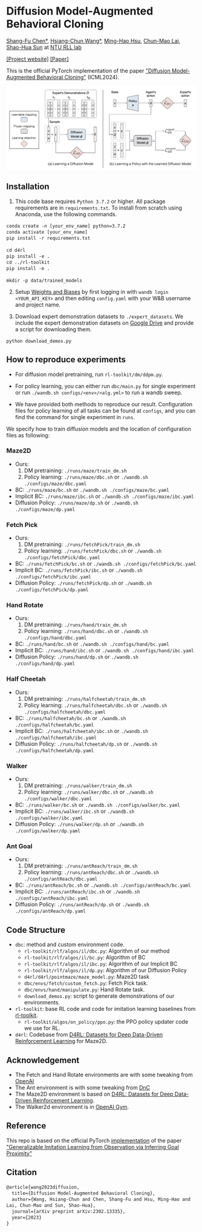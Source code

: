 # Diffusion Model-Augmented Behavioral Cloning

[Shang-Fu Chen\*](https://openreview.net/profile?id=~Shang-Fu_Chen2),
[Hsiang-Chun Wang\*](https://openreview.net/profile?id=~Hsiang-Chun_Wang1),
[Ming-Hao Hsu](https://qaz159qaz159.github.io/),
[Chun-Mao Lai](https://www.mecoli.net/),
[Shao-Hua Sun](https://shaohua0116.github.io) at [NTU RLL lab](https://nturll.xyz/about)

[[Project website]](https://nturobotlearninglab.github.io/dbc/) [[Paper]](https://arxiv.org/abs/2302.13335)

<!-- TODO: Update publication list -->
This is the official PyTorch implementation of the paper ["Diffusion Model-Augmented Behavioral Cloning"](https://nturobotlearninglab.github.io/dbc/) (ICML2024).

![image](docs/img/framework.jpeg)

## Installation

1. This code base requires `Python 3.7.2` or higher. All package requirements are in
   `requirements.txt`. To install from scratch using Anaconda, use the following
   commands.

```
conda create -n [your_env_name] python=3.7.2
conda activate [your_env_name]
pip install -r requirements.txt

cd d4rl
pip install -e .
cd ../rl-toolkit
pip install -e .

mkdir -p data/trained_models
```

2. Setup [Weights and Biases](https://wandb.ai/site) by first logging in with `wandb login <YOUR_API_KEY>` and then editing `config.yaml` with your W&B username and project name.

3. Download expert demonstration datasets to `./expert_datasets`. We include the expert demonstration datasets on [Google Drive](https://drive.google.com/drive/folders/15Ozv8SV41gdDviMZ67rZdF_RUiRr9Mi6?usp=sharing) and provide a script for downloading them.

```
python download_demos.py
```

## How to reproduce experiments
- For diffusion model pretraining, run `rl-toolkit/dm/ddpm.py`.
<!-- - For policy learning, run `dbc/main.py`, e.g., you can run the following command to run DBC on Maze environment: -->
- For policy learning, you can either run `dbc/main.py` for single experiment or run `./wandb.sh configs/<env>/<alg.yml>` to run a wandb sweep. 
<!-- `python dbc/main.py --seed 1 --prefix dbc --alg dbc --traj-load-path ./expert_datasets/maze2d_100.pt --ddpm-path [path-to-ddpm] --bc-num-epochs 2000 --coeff 5 --coeff-bc 1 --env-name maze2d-medium-v2 --eval-num-processes 1 --num-eval 100 --cuda True --num-render 3 --vid-fps 60 --lr 0.0001 --log-interval 200 --save-interval 20000 --eval-interval 2000 --hidden-dim 256 --depth 2 --clip-actions True --normalize-env False --bc-state-norm False --il-in-action-norm False --il-out-action-norm False` -->
- We have provided both methods to reproduce our result. Configuration files for policy learning of all tasks can be found at `configs`, and you can find the command for single experiment in `runs`.

We specify how to train diffusion models and the location of configuration files as following:

### Maze2D

- Ours:
    1. DM pretraining: `./runs/maze/train_dm.sh`
    2. Policy learning: `./runs/maze/dbc.sh` or `./wandb.sh ./configs/maze/dbc.yaml`
- BC: `./runs/maze/bc.sh` or `./wandb.sh ./configs/maze/bc.yaml`
- Implicit BC: `./runs/maze/ibc.sh` or `./wandb.sh ./configs/maze/ibc.yaml`
- Diffusion Policy: `./runs/maze/dp.sh` or `./wandb.sh ./configs/maze/dp.yaml`

### Fetch Pick

- Ours:
    1. DM pretraining: `./runs/fetchPick/train_dm.sh`
    2. Policy learning: `./runs/fetchPick/dbc.sh` or `./wandb.sh ./configs/fetchPick/dbc.yaml`
- BC: `./runs/fetchPick/bc.sh` or `./wandb.sh ./configs/fetchPick/bc.yaml`
- Implicit BC: `./runs/fetchPick/ibc.sh` or `./wandb.sh ./configs/fetchPick/ibc.yaml`
- Diffusion Policy: `./runs/fetchPick/dp.sh` or `./wandb.sh ./configs/fetchPick/dp.yaml`

### Hand Rotate

- Ours:
    1. DM pretraining: `./runs/hand/train_dm.sh`
    2. Policy learning: `./runs/hand/dbc.sh` or `./wandb.sh ./configs/hand/dbc.yaml`
- BC: `./runs/hand/bc.sh` or `./wandb.sh ./configs/hand/bc.yaml`
- Implicit BC: `./runs/hand/ibc.sh` or `./wandb.sh ./configs/hand/ibc.yaml`
- Diffusion Policy: `./runs/hand/dp.sh` or `./wandb.sh ./configs/hand/dp.yaml`

### Half Cheetah

- Ours:
    1. DM pretraining: `./runs/halfcheetah/train_dm.sh`
    2. Policy learning: `./runs/halfcheetah/dbc.sh` or `./wandb.sh ./configs/halfcheetah/dbc.yaml`
- BC: `./runs/halfcheetah/bc.sh` or `./wandb.sh ./configs/halfcheetah/bc.yaml`
- Implicit BC: `./runs/halfcheetah/ibc.sh` or `./wandb.sh ./configs/halfcheetah/ibc.yaml`
- Diffusion Policy: `./runs/halfcheetah/dp.sh` or `./wandb.sh ./configs/halfcheetah/dp.yaml`

### Walker

- Ours:
    1. DM pretraining: `./runs/walker/train_dm.sh`
    2. Policy learning: `./runs/walker/dbc.sh` or `./wandb.sh ./configs/walker/dbc.yaml`
- BC: `./runs/walker/bc.sh` or `./wandb.sh ./configs/walker/bc.yaml`
- Implicit BC: `./runs/walker/ibc.sh` or `./wandb.sh ./configs/walker/ibc.yaml`
- Diffusion Policy: `./runs/walker/dp.sh` or `./wandb.sh ./configs/walker/dp.yaml`

### Ant Goal

- Ours:
    1. DM pretraining: `./runs/antReach/train_dm.sh`
    2. Policy learning: `./runs/antReach/dbc.sh` or `./wandb.sh ./configs/antReach/dbc.yaml`
- BC: `./runs/antReach/bc.sh` or `./wandb.sh ./configs/antReach/bc.yaml`
- Implicit BC: `./runs/antReach/ibc.sh` or `./wandb.sh ./configs/antReach/ibc.yaml`
- Diffusion Policy: `./runs/antReach/dp.sh` or `./wandb.sh ./configs/antReach/dp.yaml`

## Code Structure

- `dbc`: method and custom environment code.
  - `rl-toolkit/rlf/algos/il/dbc.py`: Algorithm of our method
  - `rl-toolkit/rlf/algos/il/bc.py`: Algorithm of BC
  - `rl-toolkit/rlf/algos/il/ibc.py`: Algorithm of our Implicit BC
  - `rl-toolkit/rlf/algos/il/dp.py`: Algorithm of our Diffusion Policy
  - `d4rl/d4rl/pointmaze/maze_model.py`: Maze2D task
  - `dbc/envs/fetch/custom_fetch.py`: Fetch Pick task.
  - `dbc/envs/hand/manipulate.py`: Hand Rotate task.
  - `download_demos.py`: script to generate demonstrations of our environments.
- `rl-toolkit`: base RL code and code for imitation learning baselines from [rl-toolkit](https://github.com/ASzot/rl-toolkit).
  - `rl-toolkit/algos/on_policy/ppo.py`: the PPO policy updater code we use for RL.
- `d4rl`: Codebase from [D4RL: Datasets for Deep Data-Driven Reinforcement Learning](https://github.com/rail-berkeley/d4rl) for Maze2D.

## Acknowledgement

- The Fetch and Hand Rotate environments are with some tweaking from [OpenAI](https://github.com/openai/gym/tree/6df1b994bae791667a556e193d2a215b8a1e397a/gym/envs/robotics)
- The Ant environment is with some tweaking from [DnC](https://github.com/dibyaghosh/dnc)
- The Maze2D environment is based on [D4RL: Datasets for Deep Data-Driven Reinforcement Learning](https://github.com/rail-berkeley/d4rl).
- The Walker2d environment is in [OpenAI Gym](https://github.com/openai/gym/blob/master/gym/envs/mujoco/walker2d_v3.py).

## Reference

This repo is based on the official PyTorch [implementation](https://github.com/clvrai/goal_prox_il) of the paper ["Generalizable Imitation Learning from Observation via Inferring Goal Proximity"](https://clvrai.github.io/goal_prox_il/)

## Citation

```
@article{wang2023diffusion,
  title={Diffusion Model-Augmented Behavioral Cloning},
  author={Wang, Hsiang-Chun and Chen, Shang-Fu and Hsu, Ming-Hao and Lai, Chun-Mao and Sun, Shao-Hua},
  journal={arXiv preprint arXiv:2302.13335},
  year={2023}
}
```


<!-- # TODO
- test env installation